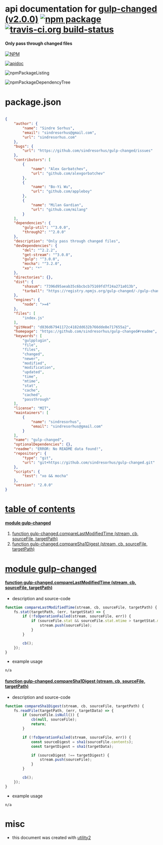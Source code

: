 # api documentation for  [gulp-changed (v2.0.0)](https://github.com/sindresorhus/gulp-changed#readme)  [![npm package](https://img.shields.io/npm/v/npmdoc-gulp-changed.svg?style=flat-square)](https://www.npmjs.org/package/npmdoc-gulp-changed) [![travis-ci.org build-status](https://api.travis-ci.org/npmdoc/node-npmdoc-gulp-changed.svg)](https://travis-ci.org/npmdoc/node-npmdoc-gulp-changed)
#### Only pass through changed files

[![NPM](https://nodei.co/npm/gulp-changed.png?downloads=true)](https://www.npmjs.com/package/gulp-changed)

[![apidoc](https://npmdoc.github.io/node-npmdoc-gulp-changed/build/screenCapture.buildNpmdoc.browser.%2Fhome%2Ftravis%2Fbuild%2Fnpmdoc%2Fnode-npmdoc-gulp-changed%2Ftmp%2Fbuild%2Fapidoc.html.png)](https://npmdoc.github.io/node-npmdoc-gulp-changed/build/apidoc.html)

![npmPackageListing](https://npmdoc.github.io/node-npmdoc-gulp-changed/build/screenCapture.npmPackageListing.svg)

![npmPackageDependencyTree](https://npmdoc.github.io/node-npmdoc-gulp-changed/build/screenCapture.npmPackageDependencyTree.svg)



# package.json

```json

{
    "author": {
        "name": "Sindre Sorhus",
        "email": "sindresorhus@gmail.com",
        "url": "sindresorhus.com"
    },
    "bugs": {
        "url": "https://github.com/sindresorhus/gulp-changed/issues"
    },
    "contributors": [
        {
            "name": "Alex Gorbatchev",
            "url": "github.com/alexgorbatchev"
        },
        {
            "name": "Bo-Yi Wu",
            "url": "github.com/appleboy"
        },
        {
            "name": "Milan Gardian",
            "url": "github.com/milang"
        }
    ],
    "dependencies": {
        "gulp-util": "^3.0.0",
        "through2": "^2.0.0"
    },
    "description": "Only pass through changed files",
    "devDependencies": {
        "del": "^2.2.2",
        "get-stream": "^3.0.0",
        "gulp": "^3.0.0",
        "mocha": "^3.2.0",
        "xo": "*"
    },
    "directories": {},
    "dist": {
        "shasum": "7396d95aeab35c6bcbcb75169fd7f24a271a013b",
        "tarball": "https://registry.npmjs.org/gulp-changed/-/gulp-changed-2.0.0.tgz"
    },
    "engines": {
        "node": ">=4"
    },
    "files": [
        "index.js"
    ],
    "gitHead": "d836d67941172c4182dd632b766dde8e717655a2",
    "homepage": "https://github.com/sindresorhus/gulp-changed#readme",
    "keywords": [
        "gulpplugin",
        "file",
        "files",
        "changed",
        "newer",
        "modified",
        "modification",
        "updated",
        "time",
        "mtime",
        "stat",
        "cache",
        "cached",
        "passthrough"
    ],
    "license": "MIT",
    "maintainers": [
        {
            "name": "sindresorhus",
            "email": "sindresorhus@gmail.com"
        }
    ],
    "name": "gulp-changed",
    "optionalDependencies": {},
    "readme": "ERROR: No README data found!",
    "repository": {
        "type": "git",
        "url": "git+https://github.com/sindresorhus/gulp-changed.git"
    },
    "scripts": {
        "test": "xo && mocha"
    },
    "version": "2.0.0"
}
```



# <a name="apidoc.tableOfContents"></a>[table of contents](#apidoc.tableOfContents)

#### [module gulp-changed](#apidoc.module.gulp-changed)
1.  [function <span class="apidocSignatureSpan">gulp-changed.</span>compareLastModifiedTime (stream, cb, sourceFile, targetPath)](#apidoc.element.gulp-changed.compareLastModifiedTime)
1.  [function <span class="apidocSignatureSpan">gulp-changed.</span>compareSha1Digest (stream, cb, sourceFile, targetPath)](#apidoc.element.gulp-changed.compareSha1Digest)



# <a name="apidoc.module.gulp-changed"></a>[module gulp-changed](#apidoc.module.gulp-changed)

#### <a name="apidoc.element.gulp-changed.compareLastModifiedTime"></a>[function <span class="apidocSignatureSpan">gulp-changed.</span>compareLastModifiedTime (stream, cb, sourceFile, targetPath)](#apidoc.element.gulp-changed.compareLastModifiedTime)
- description and source-code
```javascript
function compareLastModifiedTime(stream, cb, sourceFile, targetPath) {
	fs.stat(targetPath, (err, targetStat) => {
		if (!fsOperationFailed(stream, sourceFile, err)) {
			if (sourceFile.stat && sourceFile.stat.mtime > targetStat.mtime) {
				stream.push(sourceFile);
			}
		}

		cb();
	});
}
```
- example usage
```shell
n/a
```

#### <a name="apidoc.element.gulp-changed.compareSha1Digest"></a>[function <span class="apidocSignatureSpan">gulp-changed.</span>compareSha1Digest (stream, cb, sourceFile, targetPath)](#apidoc.element.gulp-changed.compareSha1Digest)
- description and source-code
```javascript
function compareSha1Digest(stream, cb, sourceFile, targetPath) {
	fs.readFile(targetPath, (err, targetData) => {
		if (sourceFile.isNull()) {
			cb(null, sourceFile);
			return;
		}

		if (!fsOperationFailed(stream, sourceFile, err)) {
			const sourceDigest = sha1(sourceFile.contents);
			const targetDigest = sha1(targetData);

			if (sourceDigest !== targetDigest) {
				stream.push(sourceFile);
			}
		}

		cb();
	});
}
```
- example usage
```shell
n/a
```



# misc
- this document was created with [utility2](https://github.com/kaizhu256/node-utility2)
